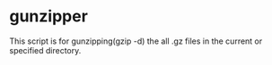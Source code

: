 # gunzipper
This script is for gunzipping(gzip -d) the all .gz files in the current or specified directory.
